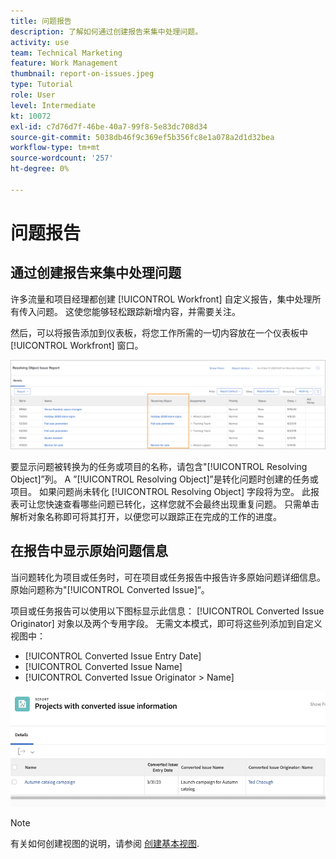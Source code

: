 ```yaml
---
title: 问题报告
description: 了解如何通过创建报告来集中处理问题。
activity: use
team: Technical Marketing
feature: Work Management
thumbnail: report-on-issues.jpeg
type: Tutorial
role: User
level: Intermediate
kt: 10072
exl-id: c7d76d7f-46be-40a7-99f8-5e83dc708d34
source-git-commit: 5038db46f9c369ef5b356fc8e1a078a2d1d32bea
workflow-type: tm+mt
source-wordcount: '257'
ht-degree: 0%

---
```


# 问题报告

## 通过创建报告来集中处理问题

许多流量和项目经理都创建 [!UICONTROL Workfront] 自定义报告，集中处理所有传入问题。 这使您能够轻松跟踪新增内容，并需要关注。

然后，可以将报告添加到仪表板，将您工作所需的一切内容放在一个仪表板中 [!UICONTROL Workfront] 窗口。

![的图像 [!UICONTROL Resolving Object] 问题报告的列。](assets/18-resolving-object-report.png)

要显示问题被转换为的任务或项目的名称，请包含&quot;[!UICONTROL Resolving Object]”列。 A ”[!UICONTROL Resolving Object]”是转化问题时创建的任务或项目。 如果问题尚未转化 [!UICONTROL Resolving Object] 字段将为空。 此报表可让您快速查看哪些问题已转化，这样您就不会最终出现重复问题。 只需单击解析对象名称即可将其打开，以便您可以跟踪正在完成的工作的进度。

## 在报告中显示原始问题信息

当问题转化为项目或任务时，可在项目或任务报告中报告许多原始问题详细信息。 原始问题称为&quot;[!UICONTROL Converted Issue]“。

项目或任务报告可以使用以下图标显示此信息： [!UICONTROL Converted Issue Originator] 对象以及两个专用字段。 无需文本模式，即可将这些列添加到自定义视图中：

* [!UICONTROL Converted Issue Entry Date]
* [!UICONTROL Converted Issue Name]
* [!UICONTROL Converted Issue Originator > Name]

![问题报告信息的图像。](assets/19-text-mode-reporting-for-issues.png)

>[!NOTE]
>
>有关如何创建视图的说明，请参阅 [创建基本视图](https://experienceleague.adobe.com/docs/workfront-learn/tutorials-workfront/reporting/basic-reporting/create-a-basic-view.html?lang=en).

